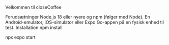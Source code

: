 Velkommen til closeCoffee

Forudsætninger
Node.js 18 eller nyere og npm (følger med Node).
En Android-emulator, iOS-simulator eller Expo Go-appen på en fysisk enhed til test.
Installation
npm install

npx expo start

